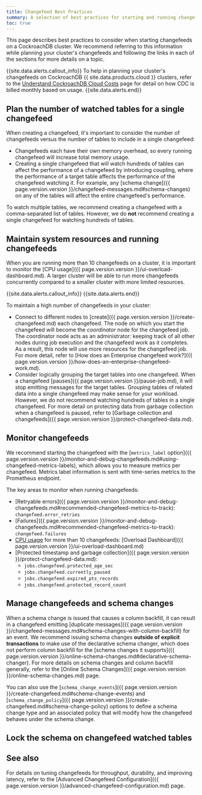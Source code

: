 ```yaml
---
title: Changefeed Best Practices
summary: A selection of best practices for starting and running changefeeds.
toc: true
---
```


This page describes best practices to consider when starting changefeeds on a CockroachDB cluster. We recommend referring to this information while planning your cluster's changefeeds and following the links in each of the sections for more details on a topic.

{{site.data.alerts.callout_info}}
To help in planning your cluster's changefeeds on CockroachDB {{ site.data.products.cloud }} clusters, refer to the [Understand CockroachDB Cloud Costs](costs.md) page for detail on how CDC is billed monthly based on usage.
{{site.data.alerts.end}}

## Plan the number of watched tables for a single changefeed

When creating a changefeed, it's important to consider the number of changefeeds versus the number of tables to include in a single changefeed:

- Changefeeds each have their own memory overhead, so every running changefeed will increase total memory usage.
- Creating a single changefeed that will watch hundreds of tables can affect the performance of a changefeed by introducing coupling, where the performance of a target table affects the performance of the changefeed watching it. For example, any [schema change]({{ page.version.version }}/changefeed-messages.md#schema-changes) on any of the tables will affect the entire changefeed's performance.

To watch multiple tables, we recommend creating a changefeed with a comma-separated list of tables. However, we do **not** recommend creating a single changefeed for watching hundreds of tables.


## Maintain system resources and running changefeeds

When you are running more than 10 changefeeds on a cluster, it is important to monitor the [CPU usage]({{ page.version.version }}/ui-overload-dashboard.md). A larger cluster will be able to run more changefeeds concurrently compared to a smaller cluster with more limited resources.

{{site.data.alerts.callout_info}}
{{site.data.alerts.end}}

To maintain a high number of changefeeds in your cluster:

- Connect to different nodes to [create]({{ page.version.version }}/create-changefeed.md) each changefeed. The node on which you start the changefeed will become the _coordinator_ node for the changefeed job. The coordinator node acts as an administrator: keeping track of all other nodes during job execution and the changefeed work as it completes. As a result, this node will use more resources for the changefeed job. For more detail, refer to [How does an Enterprise changefeed work?]({{ page.version.version }}/how-does-an-enterprise-changefeed-work.md).
- Consider logically grouping the target tables into one changefeed. When a changefeed [pauses]({{ page.version.version }}/pause-job.md), it will stop emitting messages for the target tables. Grouping tables of related data into a single changefeed may make sense for your workload. However, we do not recommend watching hundreds of tables in a single changefeed. For more detail on protecting data from garbage collection when a changefeed is paused, refer to [Garbage collection and changefeeds]({{ page.version.version }}/protect-changefeed-data.md).

## Monitor changefeeds

We recommend starting the changefeed with the [`metrics_label` option]({{ page.version.version }}/monitor-and-debug-changefeeds.md#using-changefeed-metrics-labels), which allows you to measure metrics per changefeed. Metrics label information is sent with time-series metrics to the Prometheus endpoint.

The key areas to monitor when running changefeeds:

- [Retryable errors]({{ page.version.version }}/monitor-and-debug-changefeeds.md#recommended-changefeed-metrics-to-track): `changefeed.error_retries`
- [Failures]({{ page.version.version }}/monitor-and-debug-changefeeds.md#recommended-changefeed-metrics-to-track): `changefeed.failures`
- [CPU usage](#maintain-system-resources-and-running-changefeeds) for more than 10 changefeeds: [Overload Dashboard]({{ page.version.version }}/ui-overload-dashboard.md)
- [Protected timestamp and garbage collection]({{ page.version.version }}/protect-changefeed-data.md): 
    - `jobs.changefeed.protected_age_sec`
    - `jobs.changefeed.currently_paused`
    - `jobs.changefeed.expired_pts_records`
    - `jobs.changefeed.protected_record_count`

## Manage changefeeds and schema changes

When a schema change is issued that causes a column backfill, it can result in a changefeed emitting [duplicate messages]({{ page.version.version }}/changefeed-messages.md#schema-changes-with-column-backfill) for an event. We recommend issuing schema changes **outside of explicit transactions** to make use of the declarative schema changer, which does not perform column backfill for the [schema changes it supports]({{ page.version.version }}/online-schema-changes.md#declarative-schema-changer). For more details on schema changes and column backfill generally, refer to the [Online Schema Changes]({{ page.version.version }}/online-schema-changes.md) page.

You can also use the [`schema_change_events`]({{ page.version.version }}/create-changefeed.md#schema-change-events) and [`schema_change_policy`]({{ page.version.version }}/create-changefeed.md#schema-change-policy) options to define a schema change type and an associated policy that will modify how the changefeed behaves under the schema change.

## Lock the schema on changefeed watched tables


## See also

For details on tuning changefeeds for throughput, durability, and improving latency, refer to the [Advanced Changefeed Configuration]({{ page.version.version }}/advanced-changefeed-configuration.md) page.
